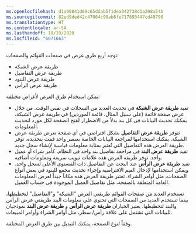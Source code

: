 ```yaml
---
ms.openlocfilehash: d1a00841d69c65ddab5f1dea942738d1a208a54b
ms.sourcegitcommit: 82ed9ded42c47064c90ab6fe717893447cd48796
ms.translationtype: HT
ms.contentlocale: ar-SA
ms.lasthandoff: 10/19/2020
ms.locfileid: "6071663"
---
```

توجد أربع طرق عرض في صفحات القوائم والصفحات:

- طريقة عرض الشبكة
- طريقة عرض التفاصيل
- طريقة عرض البنود
- طريقة عرض الرأس

يمكن استخدام طرق العرض لأغراض مختلفة:

- تفيد **طريقة عرض الشبكة** في تحديث العديد من السجلات في نفس الوقت. من خلال عرض صفحة قائمة (على سبيل المثال، قائمة الموردين) في طريقة عرض الشبكة، يمكنك تحديث البيانات في كل بند بدلاً من الاضطرار لفتح الصفحة لكل مورد لتحديث المعلومات.
- تتوفر **طريقة عرض التفاصيل** بشكل افتراضي في أي صفحة تعرض طريقة عرض الشبكة. يمكنك استخدامها لمراجعة البيانات الخاصة بعنصر واحد قمت بتحديده. توفر طريقة العرض هذه التفاصيل التي تُعتبر بمثابة معلومات قياسية لإنشاء سجل جديد.
- تفيد **طريقة عرض البند** في مراجعة تفاصيل بند واحد في النظام، كأمر شراء أو عميل واحد. توفر طريقه العرض هذه علامات تبويب سريعة ومعلومات اضافيه.
- تفيد **طريقة عرض الرأس** عند البحث عن التفاصيل ذات المستوى الأعلى لسجل واحد. ويمكن استخدامها لإدخال القيم الافتراضية وإجراء تحديث مجمع للبنود في بعض أنواع الصفحات، مثل أوامر الشراء. تعتبر طريقة العرض هذه مكاناً جيداً لعرض المعلومات العامة المتعلقة بالصفحة، مثل تفاصيل العميل الموجودة في حساب العميل.


تستخدم العديد من صفحات القوائم طريقتي العرض "الشبكة" و"التفاصيل" لتخطيطها، بينما تستخدم العديد من الصفحات التي تحتوي على معلومات البند طريقتي عرض الرأس والبند لتخطيطها. يعتبر الخياران **طريقة عرض الرأس** و **طريقة عرض البند** نموذجيان للبيانات التي تشتمل على علاقة رأس/ سطر، مثل أوامر الشراء وأوامر المبيعات.

وفقاً لنوع الصفحة، يمكنك التبديل بين طرق العرض المختلفة.



